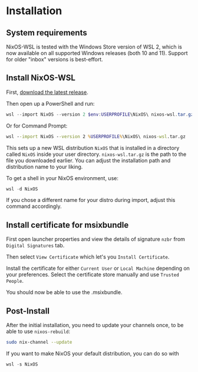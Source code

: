 # Installation

## System requirements

NixOS-WSL is tested with the Windows Store version of WSL 2, which is now available on all supported Windows releases (both 10 and 11).
Support for older "inbox" versions is best-effort.

## Install NixOS-WSL

First, [download the latest release](https://github.com/nix-community/NixOS-WSL/releases/latest).

Then open up a PowerShell and run:

```powershell
wsl --import NixOS --version 2 $env:USERPROFILE\NixOS\ nixos-wsl.tar.gz
```

Or for Command Prompt:

```cmd
wsl --import NixOS --version 2 %USERPROFILE%\NixOS\ nixos-wsl.tar.gz
```

This sets up a new WSL distribution `NixOS` that is installed in a directory called `NixOS` inside your user directory.
`nixos-wsl.tar.gz` is the path to the file you downloaded earlier.
You can adjust the installation path and distribution name to your liking.

To get a shell in your NixOS environment, use:

```powershell
wsl -d NixOS
```

If you chose a different name for your distro during import, adjust this command accordingly.

## Install certificate for msixbundle

First open launcher properties and view the details of signature `nzbr` from `Digital Signatures` tab.

Then select `View Certificate` which let's you `Install Certificate`.

Install the certificate for either `Current User` or `Local Machine` depending on your preferences. Select the certificate store manually and use `Trusted People`.

You should now be able to use the .msixbundle.

## Post-Install

After the initial installation, you need to update your channels once, to be able to use `nixos-rebuild`:

```sh
sudo nix-channel --update
```

If you want to make NixOS your default distribution, you can do so with

```powershell
wsl -s NixOS
```
